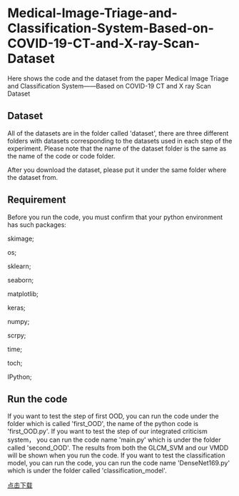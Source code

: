 # Medical-Image-Triage-and-Classification-System-Based-on-COVID-19-CT-and-X-ray-Scan-Dataset

Here shows the code and the dataset from the paper Medical Image Triage and Classification System——Based on COVID-19 CT and X ray Scan Dataset

## Dataset

All of the datasets are in the folder called 'dataset', there are three different folders with datasets corresponding to the datasets used in each step of the experiment. Please note that the name of the dataset folder is the same as the name of the code or code folder.

After you download the dataset, please put it under the same folder where the dataset from.

## Requirement

Before you run the code, you must confirm that your python environment has such packages:

skimage;

os;

sklearn;

seaborn;

matplotlib;

keras;

numpy;

scrpy;

time;

toch;

IPython;



## Run the code

If you want to test the step of first OOD, you can run the code under the folder which is called 'first_OOD', the name of the python code is 'first_OOD.py'.
If you want to test the step of our integrated criticism system， you can run the code name 'main.py' which is under the folder called 'second_OOD'. The results from both the GLCM_SVM and our VMDD will be shown when you run the code.
If you want to test the classification model, you can run the code, you can run the code name 'DenseNet169.py' which is under the folder called 'classification_model'.

<a href="D:\大学本科课程\SDM374\project\code\OOD\feature\dataset.rar">点击下载</a>



